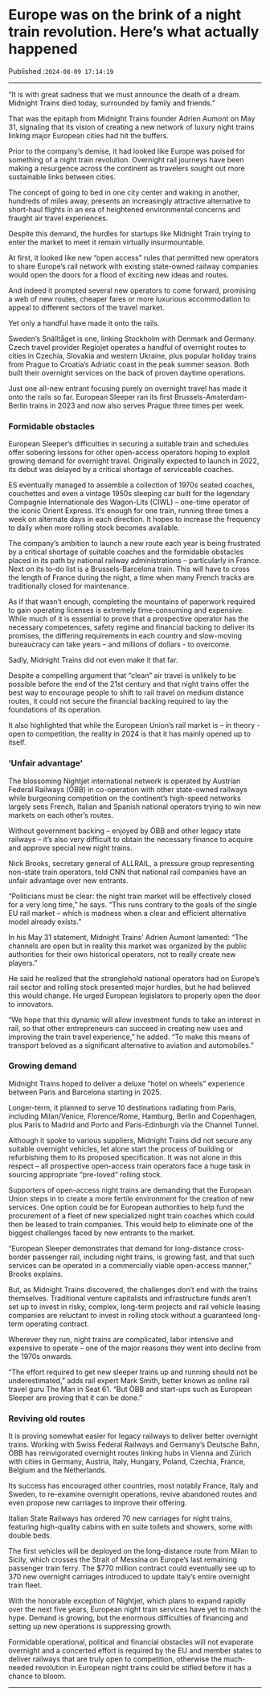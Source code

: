 # Europe was on the brink of a night train revolution. Here’s what actually happened

Published :`2024-08-09 17:14:19`

---

“It is with great sadness that we must announce the death of a dream. Midnight Trains died today, surrounded by family and friends.”

That was the epitaph from Midnight Trains founder Adrien Aumont on May 31, signaling that its vision of creating a new network of luxury night trains linking major European cities had hit the buffers.

Prior to the company’s demise, it had looked like Europe was poised for something of a night train revolution. Overnight rail journeys have been making a resurgence across the continent as travelers sought out more sustainable links between cities.

The concept of going to bed in one city center and waking in another, hundreds of miles away, presents an increasingly attractive alternative to short-haul flights in an era of heightened environmental concerns and fraught air travel experiences.

Despite this demand, the hurdles for startups like Midnight Train trying to enter the market to meet it remain virtually insurmountable.

At first, it looked like new “open access” rules that permitted new operators to share Europe’s rail network with existing state-owned railway companies would open the doors for a flood of exciting new ideas and routes.

And indeed it prompted several new operators to come forward, promising a web of new routes, cheaper fares or more luxurious accommodation to appeal to different sectors of the travel market.

Yet only a handful have made it onto the rails.

Sweden’s Snälltåget is one, linking Stockholm with Denmark and Germany. Czech travel provider Regiojet operates a handful of overnight routes to cities in Czechia, Slovakia and western Ukraine, plus popular holiday trains from Prague to Croatia’s Adriatic coast in the peak summer season. Both built their overnight services on the back of proven daytime operations.

Just one all-new entrant focusing purely on overnight travel has made it onto the rails so far. European Sleeper ran its first Brussels-Amsterdam-Berlin trains in 2023 and now also serves Prague three times per week.

### Formidable obstacles

European Sleeper’s difficulties in securing a suitable train and schedules offer sobering lessons for other open-access operators hoping to exploit growing demand for overnight travel. Originally expected to launch in 2022, its debut was delayed by a critical shortage of serviceable coaches.

ES eventually managed to assemble a collection of 1970s seated coaches, couchettes and even a vintage 1950s sleeping car built for the legendary Compagnie Internationale des Wagon-Lits (CIWL) – one-time operator of the iconic Orient Express. It’s enough for one train, running three times a week on alternate days in each direction. It hopes to increase the frequency to daily when more rolling stock becomes available.

The company’s ambition to launch a new route each year is being frustrated by a critical shortage of suitable coaches and the formidable obstacles placed in its path by national railway administrations – particularly in France. Next on its to-do list is a Brussels-Barcelona train. This will have to cross the length of France during the night, a time when many French tracks are traditionally closed for maintenance.

As if that wasn’t enough, completing the mountains of paperwork required to gain operating licenses is extremely time-consuming and expensive. While much of it is essential to prove that a prospective operator has the necessary competences, safety regime and financial backing to deliver its promises, the differing requirements in each country and slow-moving bureaucracy can take years – and millions of dollars - to overcome.

Sadly, Midnight Trains did not even make it that far.

Despite a compelling argument that “clean” air travel is unlikely to be possible before the end of the 21st century and that night trains offer the best way to encourage people to shift to rail travel on medium distance routes, it could not secure the financial backing required to lay the foundations of its operation.

It also highlighted that while the European Union’s rail market is – in theory - open to competition, the reality in 2024 is that it has mainly opened up to itself.

### ‘Unfair advantage’

The blossoming Nightjet international network is operated by Austrian Federal Railways (ÖBB) in co-operation with other state-owned railways while burgeoning competition on the continent’s high-speed networks largely sees French, Italian and Spanish national operators trying to win new markets on each other’s routes.

Without government backing – enjoyed by ÖBB and other legacy state railways – it’s also very difficult to obtain the necessary finance to acquire and approve special new night trains.

Nick Brooks, secretary general of ALLRAIL, a pressure group representing non-state train operators, told CNN that national rail companies have an unfair advantage over new entrants.

“Politicians must be clear: the night train market will be effectively closed for a very long time,” he says. “This runs contrary to the goals of the single EU rail market – which is madness when a clear and efficient alternative model already exists.”

In his May 31 statement, Midnight Trains’ Adrien Aumont lamented: “The channels are open but in reality this market was organized by the public authorities for their own historical operators, not to really create new players.”

He said he realized that the stranglehold national operators had on Europe’s rail sector and rolling stock presented major hurdles, but he had believed this would change. He urged European legislators to properly open the door to innovators.

“We hope that this dynamic will allow investment funds to take an interest in rail, so that other entrepreneurs can succeed in creating new uses and improving the train travel experience,” he added. “To make this means of transport beloved as a significant alternative to aviation and automobiles.”

### Growing demand

Midnight Trains hoped to deliver a deluxe “hotel on wheels” experience between Paris and Barcelona starting in 2025.

Longer-term, it planned to serve 10 destinations radiating from Paris, including Milan/Venice, Florence/Rome, Hamburg, Berlin and Copenhagen, plus Paris to Madrid and Porto and Paris-Edinburgh via the Channel Tunnel.

Although it spoke to various suppliers, Midnight Trains did not secure any suitable overnight vehicles, let alone start the process of building or refurbishing them to its proposed specification. It was not alone in this respect – all prospective open-access train operators face a huge task in sourcing appropriate “pre-loved” rolling stock.

Supporters of open-access night trains are demanding that the European Union steps in to create a more fertile environment for the creation of new services. One option could be for European authorities to help fund the procurement of a fleet of new specialized night train coaches which could then be leased to train companies. This would help to eliminate one of the biggest challenges faced by new entrants to the market.

“European Sleeper demonstrates that demand for long-distance cross-border passenger rail, including night trains, is growing fast, and that such services can be operated in a commercially viable open-access manner,” Brooks explains.

But, as Midnight Trains discovered, the challenges don’t end with the trains themselves. Traditional venture capitalists and infrastructure funds aren’t set up to invest in risky, complex, long-term projects and rail vehicle leasing companies are reluctant to invest in rolling stock without a guaranteed long-term operating contract.

Wherever they run, night trains are complicated, labor intensive and expensive to operate – one of the major reasons they went into decline from the 1970s onwards.

“The effort required to get new sleeper trains up and running should not be underestimated,” adds rail expert Mark Smith, better known as online rail travel guru The Man in Seat 61. “But ÖBB and start-ups such as European Sleeper are proving that it can be done.”

### Reviving old routes

It is proving somewhat easier for legacy railways to deliver better overnight trains. Working with Swiss Federal Railways and Germany’s Deutsche Bahn, ÖBB has reinvigorated overnight routes linking hubs in Vienna and Zürich with cities in Germany, Austria, Italy, Hungary, Poland, Czechia, France, Belgium and the Netherlands.

Its success has encouraged other countries, most notably France, Italy and Sweden, to re-examine overnight operations, revive abandoned routes and even propose new carriages to improve their offering.

Italian State Railways has ordered 70 new carriages for night trains, featuring high-quality cabins with en suite toilets and showers, some with double beds.

The first vehicles will be deployed on the long-distance route from Milan to Sicily, which crosses the Strait of Messina on Europe’s last remaining passenger train ferry. The $770 million contract could eventually see up to 370 new overnight carriages introduced to update Italy’s entire overnight train fleet.

With the honorable exception of Nightjet, which plans to expand rapidly over the next five years, European night train services have yet to match the hype. Demand is growing, but the enormous difficulties of financing and setting up new operations is suppressing growth.

Formidable operational, political and financial obstacles will not evaporate overnight and a concerted effort is required by the EU and member states to deliver railways that are truly open to competition, otherwise the much-needed revolution in European night trains could be stifled before it has a chance to bloom.

---

